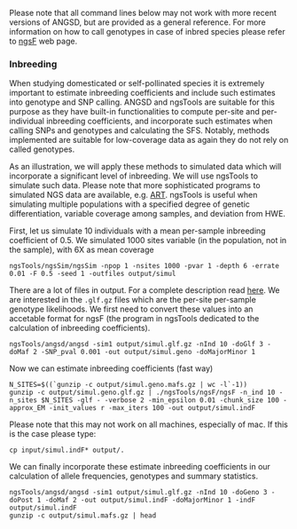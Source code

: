 
Please note that all command lines below may not work with more recent versions of ANGSD, but are provided as a general reference.
For more information on how to call genotypes in case of inbred species please refer to [ngsF](https://github.com/fgvieira/ngsF) web page.

### Inbreeding

When studying domesticated or self-pollinated species it is extremely important to estimate inbreeding coefficients and include such estimates into genotype and SNP calling.
ANGSD and ngsTools are suitable for this purpose as they have built-in functionalities to compute per-site and per-individual inbreeding coefficients, and incorporate such estimates when calling SNPs and genotypes and calculating the SFS.
Notably, methods implemented are suitable for low-coverage data as again they do not rely on called genotypes.

As an illustration, we will apply these methods to simulated data which will incorporate a significant level of inbreeding.
We will use ngsTools to simulate such data. 
Please note that more sophisticated programs to simulated NGS data are available, e.g. [ART](http://www.niehs.nih.gov/research/resources/software/biostatistics/art/).
ngsTools is useful when simulating multiple populations with a specified degree of genetic differentiation, variable coverage among samples, and deviation from HWE.

First, let us simulate 10 individuals with a mean per-sample inbreeding coefficient of 0.5.
We simulated 1000 sites variable (in the population, not in the sample), with 6X as mean coverage
```
ngsTools/ngsSim/ngsSim -npop 1 -nsites 1000 -pvar 1 -depth 6 -errate 0.01 -F 0.5 -seed 1 -outfiles output/simul
```

There are a lot of files in output. For a complete description read [here](https://github.com/mfumagalli/ngsSim/tree/master/examples).
We are interested in the `.glf.gz` files which are the per-site per-sample genotype likelihoods.
We first need to convert these values into an accetable format for ngsF (the program in ngsTools dedicated to the calculation of inbreeding coefficients).
```
ngsTools/angsd/angsd -sim1 output/simul.glf.gz -nInd 10 -doGlf 3 -doMaf 2 -SNP_pval 0.001 -out output/simul.geno -doMajorMinor 1
```

Now we can estimate inbreeding coefficients (fast way)
```
N_SITES=$((`gunzip -c output/simul.geno.mafs.gz | wc -l`-1))
gunzip -c output/simul.geno.glf.gz | ./ngsTools/ngsF/ngsF -n_ind 10 -n_sites $N_SITES -glf - -verbose 2 -min_epsilon 0.01 -chunk_size 100 -approx_EM -init_values r -max_iters 100 -out output/simul.indF
```
Please note that this may not work on all machines, especially of mac.
If this is the case please type:
```
cp input/simul.indF* output/.
```

We can finally incorporate these estimate inbreeding coefficients in our calculation of allele frequencies, genotypes and summary statistics.
```
ngsTools/angsd/angsd -sim1 output/simul.glf.gz -nInd 10 -doGeno 3 -doPost 1 -doMaf 2 -out output/simul.indF -doMajorMinor 1 -indF output/simul.indF
gunzip -c output/simul.mafs.gz | head
```








